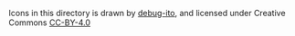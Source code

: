 Icons in this directory is drawn by [debug-ito](https://github.com/debug-ito),
and licensed under Creative Commons [CC-BY-4.0](https://creativecommons.org/licenses/by/4.0/legalcode)

